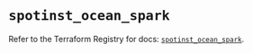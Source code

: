 # `spotinst_ocean_spark`

Refer to the Terraform Registry for docs: [`spotinst_ocean_spark`](https://registry.terraform.io/providers/spotinst/spotinst/1.199.0/docs/resources/ocean_spark).
